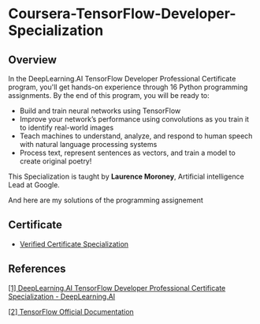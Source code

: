 # Coursera-TensorFlow-Developer-Specialization
 
## Overview
In the DeepLearning.AI TensorFlow Developer Professional Certificate program, you'll get hands-on experience through 16 Python programming assignments. By the end of this program, you will be ready to: 

- Build and train neural networks using TensorFlow
- Improve your network’s performance using convolutions as you train it to identify real-world images
- Teach machines to understand, analyze, and respond to human speech with natural language processing systems
- Process text, represent sentences as vectors, and train a model to create original poetry! 

This Specialization is taught by **Laurence Moroney**, Artificial intelligence Lead at Google.

And here are my solutions of the programming assignement 
 
## Certificate
* [Verified Certificate Specialization](https://www.coursera.org/account/accomplishments/specialization/certificate/GTHGJXM994ZA)


## References
[[1] DeepLearning.AI TensorFlow Developer Professional Certificate Specialization -  DeepLearning.AI](https://www.coursera.org/professional-certificates/tensorflow-in-practice)

[[2] TensorFlow Official Documentation](https://www.tensorflow.org)
